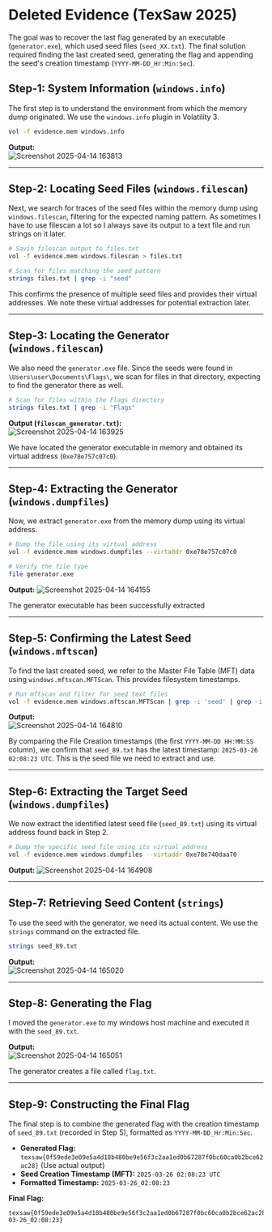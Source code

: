 # Deleted Evidence (TexSaw 2025)

The goal was to recover the last flag generated by an executable (`generator.exe`), which used seed files (`seed_XX.txt`).  The final solution required finding the last created seed, generating the flag and appending the seed's creation timestamp (`YYYY-MM-DD_Hr:Min:Sec`).

## Step‑1: System Information (`windows.info`)

The first step is to understand the environment from which the memory dump originated. We use the `windows.info` plugin in Volatility 3.

```bash
vol -f evidence.mem windows.info
```

**Output:**  
![Screenshot 2025-04-14 163813](https://github.com/user-attachments/assets/d494f7f5-33be-414c-a017-7302cf9274ea)


---

## Step‑2: Locating Seed Files (`windows.filescan`)

Next, we search for traces of the seed files within the memory dump using `windows.filescan`, filtering for the expected naming pattern. As sometimes I have to use filescan a lot so I always save its output to a text file and run strings on it later.

```bash
# Savin filescan output to files.txt
vol -f evidence.mem windows.filescan > files.txt
```

```bash
# Scan for files matching the seed pattern
strings files.txt | grep -i "seed"
```

This confirms the presence of multiple seed files and provides their virtual addresses. We note these virtual addresses for potential extraction later.

---

## Step‑3: Locating the Generator (`windows.filescan`)

We also need the `generator.exe` file. Since the seeds were found in `\Users\user\Documents\Flags\`, we scan for files in that directory, expecting to find the generator there as well.

```bash
# Scan for files within the Flags directory
strings files.txt | grep -i "Flags"
```

**Output (`filescan_generator.txt`):**  
![Screenshot 2025-04-14 163925](https://github.com/user-attachments/assets/91d55403-0ddc-4a6c-a1f8-7aa3efe8b17a)


We have located the generator executable in memory and obtained its virtual address (`0xe78e757c07c0`).

---

## Step‑4: Extracting the Generator (`windows.dumpfiles`)

Now, we extract `generator.exe` from the memory dump using its virtual address.

```bash
# Dump the file using its virtual address
vol -f evidence.mem windows.dumpfiles --virtaddr 0xe78e757c07c0

# Verify the file type
file generator.exe
```

**Output:**
![Screenshot 2025-04-14 164155](https://github.com/user-attachments/assets/7ca4ea70-224f-464e-b873-d3a6fb143674)


The generator executable has been successfully extracted

---

## Step‑5: Confirming the Latest Seed (`windows.mftscan`)

To find the last created seed, we refer to the Master File Table (MFT) data using `windows.mftscan.MFTScan`. This provides filesystem timestamps.

```bash
# Run mftscan and filter for seed text files
vol -f evidence.mem windows.mftscan.MFTScan | grep -i 'seed' | grep -i '.txt'
```

**Output:**  
![Screenshot 2025-04-14 164810](https://github.com/user-attachments/assets/2784e1ce-5e08-46e1-9774-1a66738e5149)



By comparing the File Creation timestamps (the first `YYYY-MM-DD HH:MM:SS` column), we confirm that `seed_89.txt` has the latest timestamp: `2025-03-26 02:08:23 UTC`. This is the seed file we need to extract and use.

---

## Step‑6: Extracting the Target Seed (`windows.dumpfiles`)

We now extract the identified latest seed file (`seed_89.txt`) using its virtual address found back in Step 2.

```bash
# Dump the specific seed file using its virtual address
vol -f evidence.mem windows.dumpfiles --virtaddr 0xe78e740daa70
```

**Output:**
![Screenshot 2025-04-14 164908](https://github.com/user-attachments/assets/ab9eb944-55ac-4aa7-a36e-e898bb5f3758)

---

## Step‑7: Retrieving Seed Content (`strings`)

To use the seed with the generator, we need its actual content. We use the `strings` command on the extracted file.

```bash
strings seed_89.txt
```

**Output:**  
![Screenshot 2025-04-14 165020](https://github.com/user-attachments/assets/737761bf-c9eb-4671-9a3a-e325bded780a)

---

## Step‑8: Generating the Flag

I moved the `generator.exe` to my windows host machine and executed it with the `seed_89.txt`.

**Output:**  
![Screenshot 2025-04-14 165051](https://github.com/user-attachments/assets/1daae32e-07d1-4e1b-abc2-7e381321cf73)


The generator creates a file called `flag.txt`.

---

## Step‑9: Constructing the Final Flag

The final step is to combine the generated flag with the creation timestamp of `seed_89.txt` (recorded in Step 5), formatted as `YYYY-MM-DD_Hr:Min:Sec`.

- **Generated Flag:** `texsaw{0f59ede3e09e5a4d18b480be9e56f3c2aa1ed0b67287f0bc60ca0b2bce62ac28}` (Use actual output)  
- **Seed Creation Timestamp (MFT):** `2025-03-26 02:08:23 UTC`  
- **Formatted Timestamp:** `2025-03-26_02:08:23`

**Final Flag:**

```
texsaw{0f59ede3e09e5a4d18b480be9e56f3c2aa1ed0b67287f0bc60ca0b2bce62ac28_2025-03-26_02:08:23}
```

